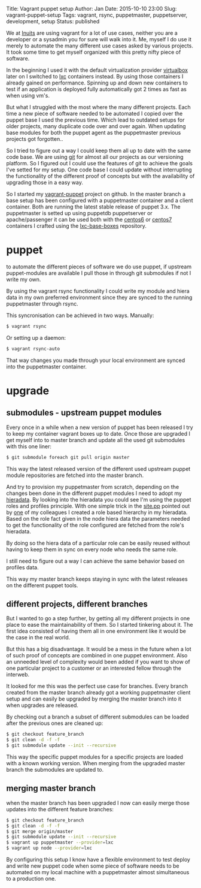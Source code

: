 Title:       Vagrant puppet setup
Author:      Jan
Date: 	     2015-10-10 23:00
Slug:	     vagrant-puppet-setup
Tags: 	     vagrant, rsync, puppetmaster, puppetserver, development, setup
Status:      published

We at [Inuits](https://inuits.eu) are using vagrant for a lot of use cases, neither you are a developer or a sysadmin you for sure will walk into it. Me, myself I do use it merely to automate the many different use cases asked by various projects. It took some time to get myself organized with this pretty nifty piece of software.

In the beginning I used it with the default virtualization provider [virtualbox](https://virtualbox.org) later on I switched to [lxc](https://visibilityspots.org/vagrant-setup.html) containers instead. By using those containers I already gained on performance. Spinning up and down new containers to test if an application is deployed fully automatically got 2 times as fast as when using vm's.

But what I struggled with the most where the many different projects. Each time a new piece of software needed to be automated I copied over the puppet base I used the previous time. Which lead to outdated setups for older projects, many duplicate code over and over again. When updating base modules for both the puppet agent as the puppetmaster previous projects got forgotten..

So I tried to figure out a way I could keep them all up to date with the same code base. We are using [git](https://git.org) for almost all our projects as our versioning platform. So I figured out I could use the features of git to achieve the goals I've setted for my setup. One code base I could update without interrupting the functionality of the different proof of concepts but with the availability of upgrading those in a easy way.

So I started my [vagrant-puppet](https://github.com/visibilityspots/vagrant-puppet.git) project on github. In the master branch a base setup has been configured with a puppetmaster container and a client container. Both are running the latest stable release of puppet 3.x. The puppetmaster is setted up using puppetdb puppetserver or apache/passenger it can be used both with the [centos6](https://atlas.hashicorp.com/visibilityspots/boxes/centos-6.x-puppet-3.x) or [centos7](https://atlas.hashicorp.com/visibilityspots/boxes/centos-7.x-puppet-3.x) containers I crafted using the [lxc-base-boxes](https://github.com/visibilityspots/vagrant-lxc-base-boxes) repository.

# puppet

to automate the different pieces of software we do use puppet, if upstream puppet-modules are available I pull those in through git submodules if not I write my own.

By using the vagrant rsync functionality I could write my module and hiera data in my own preferred environment since they are synced to the running puppetmaster through rsync.

This syncronisation can be achieved in two ways. Manually:

```bash
$ vagrant rsync
```

Or setting up a daemon:

```bash
$ vagrant rsync-auto
```

That way changes you made through your local environment are synced into the puppetmaster container.

# upgrade

## submodules - upstream puppet modules

Every once in a while when a new version of puppet has been released I try to keep my container vagrant boxes up to date. Once those are upgraded I get myself into to master branch and update all the used git submodules with this one liner:

```bash
$ git submodule foreach git pull origin master
```

This way the latest released version of the different used upstream puppet module repositories are fetched into the master branch.

And try to provision my puppetmaster from scratch, depending on the changes been done in the different puppet modules I need to adopt my [hieradata](https://github.com/visibilityspots/vagrant-puppet/tree/master/hieradata). By looking into the hieradata you could see I'm using the puppet roles and profiles principle. With one simple trick in the [site.pp](https://github.com/visibilityspots/vagrant-puppet/blob/master/puppet/environments/production/manifests/site.pp) pointed out by [one](https://twitter.com/PeetersSimon) of my colleagues I created a role based hierarchy in my hieradata. Based on the role fact given in the node hiera data the parameters needed to get the functionality of the role configured are fetched from the role's hieradata.

By doing so the hiera data of a particular role can be easily reused without having to keep them in sync on every node who needs the same role.

I still need to figure out a way I can achieve the same behavior based on profiles data.

This way my master branch keeps staying in sync with the latest releases on the different puppet tools.

## different projects, different branches

But I wanted to go a step further, by getting all my different projects in one place to ease the maintainability of them. So I started tinkering about it. The first idea consisted of having them all in one environment like it would be the case in the real world.

But this has a big disadvantage. It would be a mess in the future when a lot of such proof of concepts are combined in one puppet environment. Also an unneeded level of complexity would been added if you want to show of one particular project to a customer or an interested fellow through the interweb.

It looked for me this was the perfect use case for branches. Every branch created from the master branch already got a working puppetmaster client setup and can easily be upgraded by merging the master branch into it when upgrades are released.

By checking out a branch a subset of different submodules can be loaded after the previous ones are cleaned up:

```bash
$ git checkout feature_branch
$ git clean -d -f -f
$ git submodule update --init --recursive
```

This way the specific puppet modules for a specific projects are loaded with a known working version. When merging from the upgraded master branch the submodules are updated to.

## merging master branch

when the master branch has been upgraded I now can easily merge those updates into the different feature branches:

```bash
$ git checkout feature_branch
$ git clean -d -f -f
$ git merge origin/master
$ git submodule update --init --recursive
$ vagrant up puppetmaster --provider=lxc
$ vagrant up node --provider=lxc
```

By configuring this setup I know have a flexible environment to test deploy and write new puppet code when some piece of software needs to be automated on my local machine with a puppetmaster almost simultaneous to a production one.
